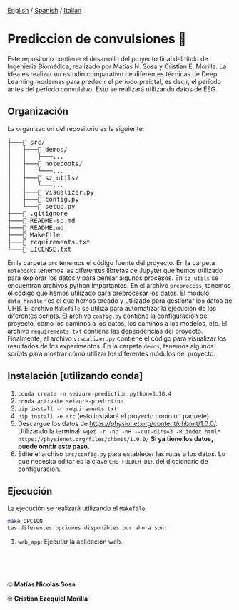 [English](README.md) / [Spanish](README-sp.md) / [Italian](README-it.md)

# Prediccion de convulsiones 🧠

Este repositorio contiene el desarrollo del proyecto final del título de Ingeniería Biomédica, realizado por  Matías N. Sosa y Cristian E. Morilla. La idea es realizar un estudio comparativo de diferentes técnicas de Deep Learning modernas para predecir el período preictal, es decir, el período antes del período convulsivo. Esto se realizará utilizando datos de EEG.


## Organización
La organización del repositorio es la siguiente:

<pre>
├───📁 src/
│   ├───📁 demos/
│   │   ├───...
│   ├───📁 notebooks/
│   │   └───...
│   ├───📁 sz_utils/
│   │   └───...
│   ├───📄 visualizer.py
│   ├───📄 config.py
│   └───📄 setup.py
├───📄 .gitignore
├───📄 README-sp.md
├───📄 README.md
├───📄 Makefile
├───📄 requirements.txt
└───📄 LICENSE.txt
</pre>

En la carpeta `src` tenemos el código fuente del proyecto. En la carpeta `notebooks` tenemos las diferentes libretas de Jupyter que hemos utilizado para explorar los datos y para pensar algunos procesos. En `sz_utils` se encuentran archivos python importantes. En el archivo `preprocess`, tenemos el código que hemos utilizado para preprocesar los datos. El módulo `data_handler` es el que hemos creado y utilizado para gestionar los datos de CHB. El archivo `Makefile` se utiliza para automatizar la ejecución de los diferentes scripts. El archivo `config.py` contiene la configuración del proyecto, como los caminos a los datos, los caminos a los modelos, etc. El archivo `requirements.txt` contiene las dependencias del proyecto. Finalmente, el archivo `visualizer.py` contiene el código para visualizar los resultados de los experimentos. En la carpeta `demos`, tenemos algunos scripts para mostrar cómo utilizar los diferentes módulos del proyecto.

 

## Instalación [utilizando conda]

1. `conda create -n seizure-prediction python=3.10.4`
2. `conda activate seizure-prediction`
3. `pip install -r requirements.txt`
4. `pip install -e src` (esto instalará el proyecto como un paquete)
5. Descargue los datos de https://physionet.org/content/chbmit/1.0.0/. Utilizando la terminal: `wget -r -np -nH --cut-dirs=3 -R index.html* https://physionet.org/files/chbmit/1.0.0/` **Si ya tiene los datos, puede omitir este paso.**
6. Edite el archivo `src/config.py` para establecer las rutas a los datos. Lo que necesita editar es la clave `CHB_FOLDER_DIR` del diccionario de configuración. 

## Ejecución
La ejecución se realizará utilizando el `Makefile`.

```bash
make OPCIÓN
Las diferentes opciones disponibles por ahora son:
```
1. `web_app`: Ejecutar la aplicación web.

<br>
<br>
<br>

🤓 **Matías Nicolás Sosa**

🤓 **Cristian Ezequiel Morilla**